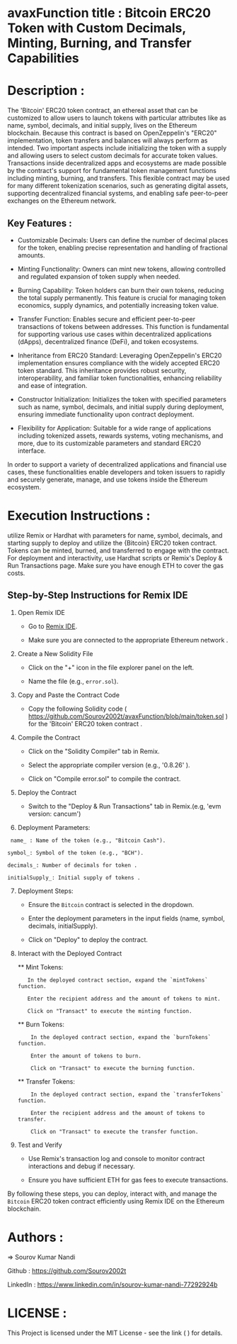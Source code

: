 # avaxFunction title : Bitcoin ERC20 Token with Custom Decimals, Minting, Burning, and Transfer Capabilities

# Description :

The 'Bitcoin' ERC20 token contract, an ethereal asset that can be customized to allow users to launch tokens with particular attributes like as name, symbol, decimals, and initial supply, lives on the Ethereum blockchain. Because this contract is based on OpenZeppelin's "ERC20" implementation, token transfers and balances will always perform as intended. Two important aspects include initializing the token with a supply and allowing users to select custom decimals for accurate token values. Transactions inside decentralized apps and ecosystems are made possible by the contract's support for fundamental token management functions including minting, burning, and transfers. This flexible contract may be used for many different tokenization scenarios, such as generating digital assets, supporting decentralized financial systems, and enabling safe peer-to-peer exchanges on the Ethereum network.

## Key Features :

  * Customizable Decimals: Users can define the number of decimal places for the token, enabling precise representation
    and handling of fractional amounts.

  * Minting Functionality: Owners can mint new tokens, allowing controlled and regulated expansion of token supply when needed.

  * Burning Capability: Token holders can burn their own tokens, reducing the total supply permanently. This feature is crucial for managing token economics, 
    supply dynamics, and potentially increasing token value.

  * Transfer Function: Enables secure and efficient peer-to-peer transactions of tokens between addresses. This function is fundamental for supporting various use 
    cases within decentralized applications (dApps), decentralized finance (DeFi), and token ecosystems.

  * Inheritance from ERC20 Standard: Leveraging OpenZeppelin's ERC20 implementation ensures compliance with the widely accepted ERC20 token standard. This 
    inheritance provides robust security, interoperability, and familiar token functionalities, enhancing reliability and ease of integration.

  * Constructor Initialization: Initializes the token with specified parameters such as name, symbol, decimals, and initial supply during deployment, ensuring 
    immediate functionality upon contract deployment.

  * Flexibility for Application: Suitable for a wide range of applications including tokenized assets, rewards systems, voting mechanisms, and more, due to its 
    customizable parameters and standard ERC20 interface.

In order to support a variety of decentralized applications and financial use cases, these functionalities enable developers and token issuers to rapidly and securely generate, manage, and use tokens inside the Ethereum ecosystem.

# Execution Instructions :

utilize Remix or Hardhat with parameters for name, symbol, decimals, and starting supply to deploy and utilize the {Bitcoin} ERC20 token contract. Tokens can be minted, burned, and transferred to engage with the contract. For deployment and interactivity, use Hardhat scripts or Remix's Deploy & Run Transactions page. Make sure you have enough ETH to cover the gas costs.


## Step-by-Step Instructions for Remix IDE

   1. Open Remix IDE

       * Go to [Remix IDE](https://remix.ethereum.org/).
         
       * Make sure you are connected to the appropriate Ethereum network .

   2. Create a New Solidity File

      * Click on the "+" icon in the file explorer panel on the left.
        
      * Name the file (e.g., `error.sol`).

   3. Copy and Paste the Contract Code

      * Copy the following Solidity code ( https://github.com/Sourov2002t/avaxFunction/blob/main/token.sol ) for the 'Bitcoin' ERC20 token contract .


   4. Compile the Contract

      * Click on the "Solidity Compiler" tab in Remix.
        
      * Select the appropriate compiler version (e.g., '0.8.26' ).
        
      * Click on "Compile error.sol" to compile the contract.
        

   5. Deploy the Contract

      * Switch to the "Deploy & Run Transactions" tab in Remix.(e.g, 'evm version: cancum')

   6. Deployment Parameters:

     name_ : Name of the token (e.g., "Bitcoin Cash").
     
    symbol_: Symbol of the token (e.g., "BCH").
    
    decimals_: Number of decimals for token .
    
    initialSupply_: Initial supply of tokens .

   7. Deployment Steps:

       * Ensure the `Bitcoin` contract is selected in the dropdown.
      
       * Enter the deployment parameters in the input fields (name, symbol, decimals, initialSupply).
      
       * Click on "Deploy" to deploy the contract.

   8. Interact with the Deployed Contract

       ** Mint Tokens:

             In the deployed contract section, expand the `mintTokens` function.
      
             Enter the recipient address and the amount of tokens to mint.
      
             Click on "Transact" to execute the minting function.

      ** Burn Tokens:

              In the deployed contract section, expand the `burnTokens` function.
      
              Enter the amount of tokens to burn.
      
              Click on "Transact" to execute the burning function.

      ** Transfer Tokens:

              In the deployed contract section, expand the `transferTokens` function.
      
              Enter the recipient address and the amount of tokens to transfer.
      
              Click on "Transact" to execute the transfer function.
      

   9. Test and Verify

      * Use Remix's transaction log and console to monitor contract interactions and debug if necessary.
        
      * Ensure you have sufficient ETH for gas fees to execute transactions.
        

By following these steps, you can deploy, interact with, and manage the `Bitcoin` ERC20 token contract efficiently using Remix IDE on the Ethereum blockchain.

# Authors : 

  => Sourov Kumar Nandi
  
  Github   :  https://github.com/Sourov2002t

  LinkedIn : https://www.linkedin.com/in/sourov-kumar-nandi-77292924b

# LICENSE :

This Project is licensed under the MIT License - see the link ( ) for details.
